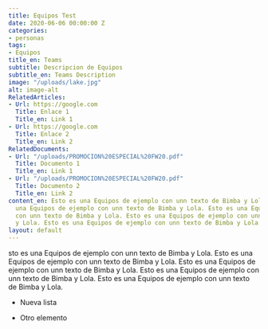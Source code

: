 ```yaml
---
title: Equipos Test
date: 2020-06-06 00:00:00 Z
categories:
- personas
tags:
- Equipos
title_en: Teams
subtitle: Descripcion de Equipos
subtitle_en: Teams Description
image: "/uploads/lake.jpg"
alt: image-alt
RelatedArticles:
- Url: https://google.com
  Title: Enlace 1
  Title_en: Link 1
- Url: https://google.com
  Title: Enlace 2
  Title_en: Link 2
RelatedDocuments:
- Url: "/uploads/PROMOCION%20ESPECIAL%20FW20.pdf"
  Title: Documento 1
  Title_en: Link 1
- Url: "/uploads/PROMOCION%20ESPECIAL%20FW20.pdf"
  Title: Documento 2
  Title_en: Link 2
content_en: Esto es una Equipos de ejemplo con unn texto de Bimba y Lola. Esto es
  una Equipos de ejemplo con unn texto de Bimba y Lola. Esto es una Equipos de ejemplo
  con unn texto de Bimba y Lola. Esto es una Equipos de ejemplo con unn texto de Bimba
  y Lola. Esto es una Equipos de ejemplo con unn texto de Bimba y Lola.
layout: default
---
```


sto es una Equipos de ejemplo con unn texto de Bimba y Lola. Esto es una Equipos de ejemplo con unn texto de Bimba y Lola. Esto es una Equipos de ejemplo con unn texto de Bimba y Lola. Esto es una Equipos de ejemplo con unn texto de Bimba y Lola. Esto es una Equipos de ejemplo con unn texto de Bimba y Lola.

* Nueva lista

* Otro elemento